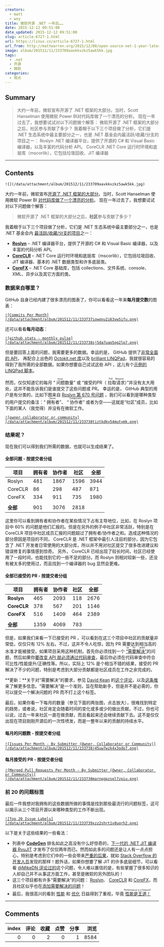 ```yaml
---
creators:
  - matt
  - wxy
title: 微软开源 .NET 一年后……
date: 2015-12-12 09:51:00
date_updated: 2015-12-12 09:51:00
slug: article-6727-1.html
url: https://linux.cn/article-6727-1.html
url_from: http://mattwarren.org/2015/12/08/open-source-net-1-year-later/
image: album/201512/11/233709aavkkvzkz5awk5kk.jpg
tags:
  - .net
  - 开源
  - 微软
categories:
  - 观点
---
```


## Summary

> 大约一年前，微软宣布开源了 .NET 框架的大部分。当时，Scott Hanselman 使用微软 Power BI对代码库做了一个漂亮的分析。 现在一年过去了，我想要试试对以下问题做个解答：  微软开源了 .NET 框架的大部分之后，社区参与贡献了多少？  我着眼于以下三个项目做了分析，它们是 .NET 生态系统中最主要部分之一，也是 .NET 基金会内最活跃/收藏/分支的项目之一：  Roslyn .NET 编译器平台，提供了开源的 C# 和 Visual Basic 编译器，以及丰富的代码分析 API。 CoreCLR .NET Core 运行时环境和底层库（mscorlib），它包括垃圾回收、JIT 编译器

***

<!-- more -->

## Contents

`![](/data/attachment/album/201512/11/233709aavkkvzkz5awk5kk.jpg)`

大约一年前，微软宣布[开源了 .NET 框架的大部分](https://linux.cn/article-4209-1.html)。当时，Scott Hanselman 使用微软 Power BI [对代码库做了一个漂亮的分析](http://www.hanselman.com/blog/TheNETCoreCLRIsNowOpenSourceSoIRanTheGitHubRepoThroughMicrosoftPowerBI.aspx)。 现在一年过去了，我想要试试对以下问题做个解答：

> 
> 微软开源了 .NET 框架的大部分之后，**社区**参与贡献了多少？
> 
> 
> 

我着眼于以下三个项目做了分析，它们是 .NET 生态系统中最主要部分之一，也是 .NET 基金会内 [最活跃/收藏/分支的项目](https://github.com/dotnet/)之一：

* [**Roslyn**](https://github.com/dotnet/roslyn/) – .NET 编译器平台，提供了开源的 C# 和 Visual Basic 编译器，以及丰富的代码分析 API。
* [**CoreCLR**](https://github.com/dotnet/coreclr/) – .NET Core 运行时环境和底层库（mscorlib），它包括垃圾回收、JIT 编译器、基本的 .NET 数据类型和许多底层类。
* [**CoreFX**](https://github.com/dotnet/corefx/) – .NET Core 基础库，包括 collections、文件系统、console、XML、异步以及其它方面的类。

### 数据来自哪里？

GitHub 自身已经内建了很多漂亮的图表了，你可以看看这一年来**每月提交数**的图表：

[`![Commits Per Month](/data/attachment/album/201512/11/233737iowqnu2i63vw5ifu.png)`](https://github.com/dotnet/roslyn/graphs/contributors)

还可以看看**每月动态**：

[`![github stats - monthly pulse](/data/attachment/album/201512/11/233738sj5da7uao5og2lp7.png)`](https://github.com/dotnet/roslyn/pulse/monthly)

但是要回答上面的问题，我需要更多的数据。幸运的是， GitHub 提供了[非常全面的 API](https://developer.github.com/v3/)， 再配合上出色的 [Octokit.net 库](https://github.com/octokit/octokit.net)以及 [brilliant LINQPad](https://www.linqpad.net/)，我就很容易的得到了我所需的全部数据。如果你想要自己试试这些 API ，这儿有个[示例的 LINQPad 脚本](https://gist.github.com/mattwarren/894aa5f46ca62a63764a)。

然而，仅仅知道它的每月 “<ruby> 问题 <rp>  （ </rp> <rt>  issue </rt> <rp>  ） </rp></ruby>数量” 或 “接受的PR（ <ruby> 拉取请求 <rp>  （ </rp> <rt>  Pull Request </rt> <rp>  ） </rp></ruby>）”并没有太大用处，这并不能告诉我们是谁提交了这些问题或 PR。 幸运的是， GitHub 典型的用户是有分类的，比如下图来自 [Roslyn 第 670 号问题](https://github.com/dotnet/roslyn/issues/670) ，我们可以看到是哪种类型的用户提交的备注：“<ruby> 拥有者 <rp>  （ </rp> <rt>  Owner </rt> <rp>  ） </rp></ruby>”、 “<ruby> 协作者 <rp>  （ </rp> <rt>  Collaborator </rt> <rp>  ） </rp></ruby>” 或者为空——这就是“社区”成员，比如下面的某人（我觉得）并没有在微软工作。

[`![owner collaborator or community](/data/attachment/album/201512/11/233738tiztkdky54mutymk.png)`](https://cloud.githubusercontent.com/assets/157298/11634101/8abd7210-9d06-11e5-82b0-570f296cf433.png)

### **结果呢？**

现在我们可以得到我们所需的数据，也就可以生成结果了。

#### **全部问题 - 按提交者分组**

| 项目 | **拥有者** | **协作者** | **社区** | **全部** |
| --- | --- | --- | --- | --- |
| Roslyn | 481 | 1867 | 1596 | 3944 |
| CoreCLR | 86 | 298 | 487 | 871 |
| CoreFX | 334 | 911 | 735 | 1980 |
|  |  |  |  |  |
| **全部** | 901 | 3076 | 2818 |  |

这里你可以看到拥有者和协作者在某些情况下占有主导地位，比如，在 Roslyn 项目中 60% 的问题是他们汇报的。但是在另外的例子中社区非常活跃，特别是在 CoreCLR 项目中社区成员汇报的问题超过了拥有者/协作者之和。造成这种情况的部分原因是项目的不同， CoreCLR 是 .NET 框架中最引人注目的部分，因为它包含了 .NET 开发者日常使用的大部分库，所以并不用对社区提交了很多改进建议和错误修复的事情感到惊奇。 另外， CoreCLR 已经出现了较长时间，社区已经使用了一段时间，也能找到它的一些不足的部分。而 Roslyn 则相对较新一些，还没有被太多的使用过，而且找到一个编译器的 bug 显然会更难。

#### 全部已接受的 PR - 按提交者分组

| 项目 | **拥有者** | **协作者** | **社区** | **全部** |
| --- | --- | --- | --- | --- |
| **Roslyn** | 465 | 2093 | 118 | 2676 |
| **CoreCLR** | 378 | 567 | 201 | 1146 |
| **CoreFX** | 516 | 1409 | 464 | 2389 |
|  |  |  |  |  |
| **全部** | 1359 | 4069 | 783 |  |

但是，如果我们来看一下已接受的 PR ，可以看到在这三个项目中社区的贡献量非常低，仅仅只有 12% 左右。不过，这并不令人吃惊，因为 PR 需要达到相当高的水准才能被接受。如果项目采用这种机制，首先你必须找到一个<ruby> <a href="https://github.com/dotnet/corefx/labels/up%20for%20grabs">  “需要解决” </a> <rp>  （ </rp> <rt>  up for grabs </rt> <rp>  ） </rp></ruby>的问题，然后如果你[要改变 API 就必须通过代码审查](http://blogs.msdn.com/b/dotnet/archive/2015/01/08/api-review-process-for-net-core.aspx)，最后你必须在代码审查中符合可比性/性能提升/正确性等。所以，实际上 12% 是个相当不错的结果，接受的 PR 解决了不少的问题，特别是考虑到大部分贡献都是社区成员在工作之余完成的。

**更新：**关于对“需要解决”的要求，参见 [David Kean](https://github.com/davkean) 的[这个评论](http://mattwarren.org/2015/12/08/open-source-net-1-year-later/#comment-7091)，以及[这条推](https://twitter.com/leppie/status/674285812146675714)来了解更多信息。“需要解决”是一个准则，旨在帮助新手，但是并不是必需的，你可以提交一个解决问题的 PR 而不打上这个标签。

最后，如果你看一下每月的数量（参见下面的两张图，点击放大），很难找到特定的趋势，或者说，社区肯定会随着时间的变化或多或少的做出贡献。不过，你也可以说，过去一年来社区一直在做贡献，而且看起来还会继续贡献下去。这不是仅仅出现在项目刚刚开源后的一次性喷发，而是一整年以来的贡献的持续水平。

#### **每月的问题数 - 按提交者分组**

[`![Issues Per Month - By Submitter (Owner, Collaborator or Community)](/data/attachment/album/201512/11/233738j45uw7wzk4x3odo7.png)`](https://cloud.githubusercontent.com/assets/157298/11596712/ad28f518-9aae-11e5-81d9-42bc22903d09.png)

#### **每月接受的 PR - 按提交者分组**

[`![Merged Pull Requests Per Month - By Submitter (Owner, Collaborator or Community)](/data/attachment/album/201512/11/233738marnpgpzsel7zpiu.png)`](https://cloud.githubusercontent.com/assets/157298/11652755/785d0d20-9d91-11e5-9802-834bb3955718.png)

### **前 20 的问题标签**

最后一件我想对我拥有的这些数据所做的事情是找到那些最流行的问题标签，这可以揭示从三个项目开源以来哪种类型的工作不断出现。

[`![Top 20 Issue Labels](/data/attachment/album/201512/11/233739xzz2shrt1v8uqrh2.png)`](https://cloud.githubusercontent.com/assets/157298/11633496/8505205a-9d03-11e5-89fd-33384b20306c.png)

以下是关于这些结果的一些看法：

* 列表中 **[CodeGen](https://github.com/dotnet/coreclr/labels/CodeGen)** 排名如此之高没有什么好惊奇的，[下一代的 .NET JIT 编译器 RyuJIT](http://blogs.msdn.com/b/dotnet/archive/2013/09/30/ryujit-the-next-generation-jit-compiler.aspx) 才发布了仅仅两年而已。然而如此多的问题还是让人有一点点担心，特别是考虑到它们中的一些会带来[严重的后果](https://github.com/dotnet/coreclr/issues/1296)，就如 [Stack Overflow 的开发人员](http://nickcraver.com/blog/2015/07/27/why-you-should-wait-on-dotnet-46/)发现的那样！题外话，如果你想要了解 JIT 的许多底层细节，可以看看 [@MikeDN 评论过的](https://github.com/dotnet/coreclr/issues?utf8=%E2%9C%93&q=commenter%3Amikedn+type%3Aissue)这个问题，令人难以置信的是，有些掌握了很多知识的人却自己并不从事这方面工作，甚至是微软的另外团队的！
* 这三个项目都有许多“需要解决”的问题： [Roslyn](https://github.com/dotnet/roslyn/labels/Up%20for%20Grabs)、 [CoreCLR](https://github.com/dotnet/coreclr/labels/up-for-grabs) 和 [CoreFX](https://github.com/dotnet/corefx/labels/up%20for%20grabs)，而且社区似乎也在[添加需要解决的问题](https://github.com/dotnet/corefx/labels/grabbed%20by%20community)！
* 最后，我很高兴的看到 [性能](https://github.com/dotnet/corefx/labels/performance) 和 [优化](https://github.com/dotnet/coreCLR/labels/optimization) 日益得到了重视，毕竟<ruby> <a href="http://mattwarren.org/speaking/">  性能是王道！ </a> <rp>  （ </rp> <rt>  Performance is a Feature!! </rt> <rp>  ） </rp></ruby>

***

## Comments


|   index |   评论 |   收藏 |   点赞 |   分享 |   浏览 |
|--------:|-------:|-------:|-------:|-------:|-------:|
|       0 |      0 |      2 |      0 |      1 |   8584 |
